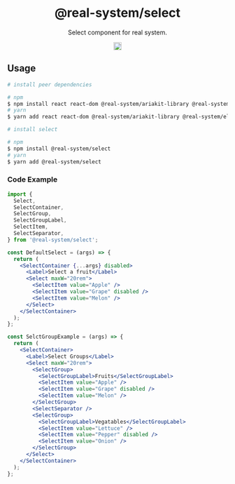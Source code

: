 <h1 align="center">@real-system/select</h1>
<p align="center">Select component for real system.</p>
<p align="center">
<a href="https://www.npmjs.com/package/@real-system/select"><img src="https://badgen.net/npm/v/@real-system/select?label=&icon=npm&color=blue" alt="npm version" height="18"/></a>
</p>

## Usage

```bash
# install peer dependencies

# npm
$ npm install react react-dom @real-system/ariakit-library @real-system/elements-primitive @real-system/styling-library @real-system/theme-library @real-system/utils-library
# yarn
$ yarn add react react-dom @real-system/ariakit-library @real-system/elements-primitive @real-system/styling-library @real-system/theme-library @real-system/utils-library

# install select

# npm
$ npm install @real-system/select
# yarn
$ yarn add @real-system/select
```

### Code Example

```jsx
import {
  Select,
  SelectContainer,
  SelectGroup,
  SelectGroupLabel,
  SelectItem,
  SelectSeparator,
} from '@real-system/select';

const DefaultSelect = (args) => {
  return (
    <SelectContainer {...args} disabled>
      <Label>Select a fruit</Label>
      <Select maxW="20rem">
        <SelectItem value="Apple" />
        <SelectItem value="Grape" disabled />
        <SelectItem value="Melon" />
      </Select>
    </SelectContainer>
  );
};

const SelctGroupExample = (args) => {
  return (
    <SelectContainer>
      <Label>Select Groups</Label>
      <Select maxW="20rem">
        <SelectGroup>
          <SelectGroupLabel>Fruits</SelectGroupLabel>
          <SelectItem value="Apple" />
          <SelectItem value="Grape" disabled />
          <SelectItem value="Melon" />
        </SelectGroup>
        <SelectSeparator />
        <SelectGroup>
          <SelectGroupLabel>Vegatables</SelectGroupLabel>
          <SelectItem value="Lettuce" />
          <SelectItem value="Pepper" disabled />
          <SelectItem value="Onion" />
        </SelectGroup>
      </Select>
    </SelectContainer>
  );
};

```
